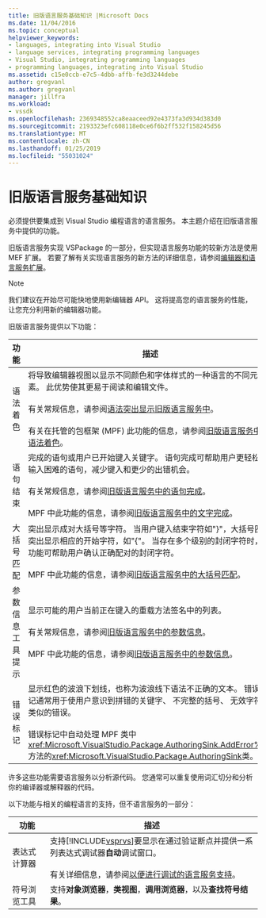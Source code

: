 ```yaml
---
title: 旧版语言服务基础知识 |Microsoft Docs
ms.date: 11/04/2016
ms.topic: conceptual
helpviewer_keywords:
- languages, integrating into Visual Studio
- language services, integrating programming languages
- Visual Studio, integrating programming languages
- programming languages, integrating into Visual Studio
ms.assetid: c15e0ccb-e7c5-4dbb-affb-fe3d3244debe
author: gregvanl
ms.author: gregvanl
manager: jillfra
ms.workload:
- vssdk
ms.openlocfilehash: 2369348552ca8eaaceed92e4373fa3d934d383d0
ms.sourcegitcommit: 2193323efc608118e0ce6f6b2ff532f158245d56
ms.translationtype: MT
ms.contentlocale: zh-CN
ms.lasthandoff: 01/25/2019
ms.locfileid: "55031024"
---
```

# <a name="legacy-language-service-essentials"></a>旧版语言服务基础知识
必须提供要集成到 Visual Studio 编程语言的语言服务。 本主题介绍在旧版语言服务中提供的功能。  

 旧版语言服务实现 VSPackage 的一部分，但实现语言服务功能的较新方法是使用 MEF 扩展。 若要了解有关实现语言服务的新方法的详细信息，请参阅[编辑器和语言服务扩展](../../extensibility/editor-and-language-service-extensions.md)。  

> [!NOTE]
>  我们建议在开始尽可能快地使用新编辑器 API。 这将提高您的语言服务的性能，让您充分利用新的编辑器功能。  

 旧版语言服务提供以下功能：  

|功能|描述|  
|-------------|-----------------|  
|语法着色|将导致编辑器视图以显示不同颜色和字体样式的一种语言的不同元素。 此优势使其更易于阅读和编辑文件。<br /><br /> 有关常规信息，请参阅[语法突出显示旧版语言服务中](../../extensibility/internals/syntax-coloring-in-a-legacy-language-service.md)。<br /><br /> 有关在托管的包框架 (MPF) 此功能的信息，请参阅[旧版语言服务中的语法着色](../../extensibility/internals/syntax-colorizing-in-a-legacy-language-service.md)。|  
|语句结束|完成的语句或用户已开始键入关键字。 语句完成可帮助用户更轻松地输入困难的语句，减少键入和更少的出错机会。<br /><br /> 有关常规信息，请参阅[旧版语言服务中的语句完成](../../extensibility/internals/statement-completion-in-a-legacy-language-service.md)。<br /><br /> MPF 中此功能的信息，请参阅[旧版语言服务中的文字完成](../../extensibility/internals/word-completion-in-a-legacy-language-service.md)。|  
|大括号匹配|突出显示成对大括号等字符。 当用户键入结束字符如"}"，大括号匹配突出显示相应的开始字符，如"{"。 当存在多个级别的封闭字符时，此功能可帮助用户确认正确配对的封闭字符。<br /><br /> MPF 中此功能的信息，请参阅[旧版语言服务中的大括号匹配](../../extensibility/internals/brace-matching-in-a-legacy-language-service.md)。|  
|参数信息工具提示|显示可能的用户当前正在键入的重载方法签名中的列表。<br /><br /> 有关常规信息，请参阅[旧版语言服务中的参数信息](../../extensibility/internals/parameter-info-in-a-legacy-language-service1.md)。<br /><br /> MPF 中此功能的信息，请参阅[旧版语言服务中的参数信息](../../extensibility/internals/parameter-info-in-a-legacy-language-service2.md)。|  
|错误标记|显示红色的波浪下划线，也称为波浪线下语法不正确的文本。 错误标记通常用于使用户意识到拼错的关键字、 不完整的括号、 无效字符和类似的错误。<br /><br /> 错误标记中自动处理 MPF 类中<xref:Microsoft.VisualStudio.Package.AuthoringSink.AddError%2A>方法的<xref:Microsoft.VisualStudio.Package.AuthoringSink>类。|  

 许多这些功能需要语言服务以分析源代码。 您通常可以重复使用词汇切分和分析你的编译器或解释器的代码。  

 以下功能与相关的编程语言的支持，但不语言服务的一部分：  


| 功能 | 描述 |
|-----------------------| - |
| 表达式计算器 | 支持[!INCLUDE[vsprvs](../../code-quality/includes/vsprvs_md.md)]要显示在通过验证断点并提供一系列表达式调试器**自动**调试窗口。<br /><br /> 有关详细信息，请参阅[以便进行调试的语言服务支持](../../extensibility/internals/language-service-support-for-debugging.md)。 |
| 符号浏览工具 | 支持**对象浏览器**，**类视图**，**调用浏览器**，以及**查找符号结果**。 |
